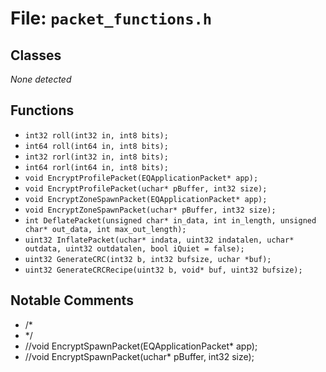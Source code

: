 # File: `packet_functions.h`

## Classes

_None detected_

## Functions

- `int32 roll(int32 in, int8 bits);`
- `int64 roll(int64 in, int8 bits);`
- `int32 rorl(int32 in, int8 bits);`
- `int64 rorl(int64 in, int8 bits);`
- `void EncryptProfilePacket(EQApplicationPacket* app);`
- `void EncryptProfilePacket(uchar* pBuffer, int32 size);`
- `void EncryptZoneSpawnPacket(EQApplicationPacket* app);`
- `void EncryptZoneSpawnPacket(uchar* pBuffer, int32 size);`
- `int DeflatePacket(unsigned char* in_data, int in_length, unsigned char* out_data, int max_out_length);`
- `uint32 InflatePacket(uchar* indata, uint32 indatalen, uchar* outdata, uint32 outdatalen, bool iQuiet = false);`
- `uint32 GenerateCRC(int32 b, int32 bufsize, uchar *buf);`
- `uint32 GenerateCRCRecipe(uint32 b, void* buf, uint32 bufsize);`

## Notable Comments

- /*
- */
- //void EncryptSpawnPacket(EQApplicationPacket* app);
- //void EncryptSpawnPacket(uchar* pBuffer, int32 size);
